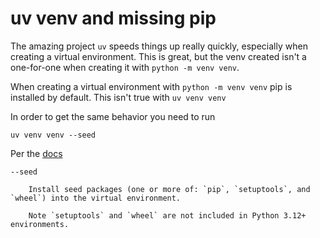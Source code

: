# uv venv and missing pip

The amazing project `uv` speeds things up really quickly, especially when creating a virtual environment. This is great, but the venv created isn't a one-for-one when creating it with `python -m venv venv`.

When creating a virtual environment with `python -m venv venv` pip is installed by default. This isn't true with `uv venv venv`

In order to get the same behavior you need to run 

	uv venv venv --seed

Per the [docs](https://docs.astral.sh/uv/reference/cli/#uv-venv)

	--seed

		Install seed packages (one or more of: `pip`, `setuptools`, and `wheel`) into the virtual environment.

		Note `setuptools` and `wheel` are not included in Python 3.12+ environments.
